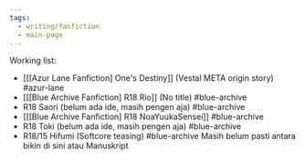 ```yaml
---
tags:
  - writing/fanfiction
  - main-page
---
```

Working list:
- [[[Azur Lane Fanfiction] One's Destiny]] (Vestal META origin story) #azur-lane
- [[[Blue Archive Fanfiction] R18 Rio]] (No title) #blue-archive 
- R18 Saori (belum ada ide, masih pengen aja) #blue-archive 
- [[[Blue Archive Fanfiction] R18 NoaYuukaSensei]] #blue-archive 
- R18 Toki (belum ada ide, masih pengen aja) #blue-archive 
- R18/15 Hifumi (Softcore teasing) #blue-archive 
Masih belum pasti antara bikin di sini atau Manuskript